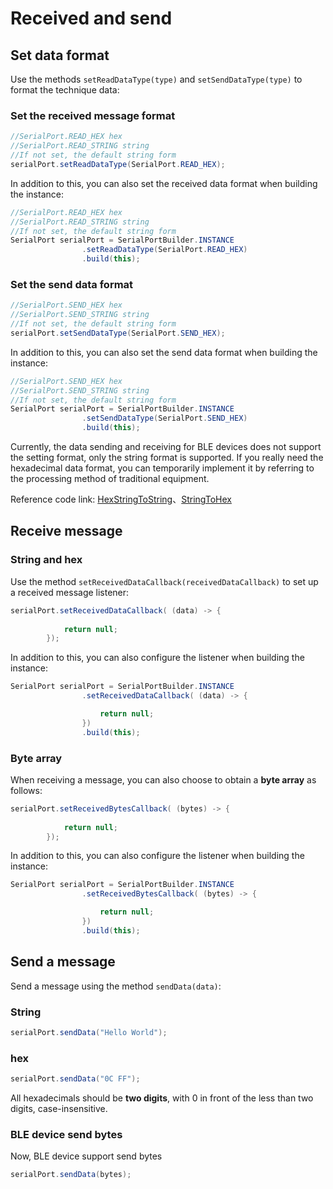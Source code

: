 # Received and send

## Set data format

Use the methods `setReadDataType(type)` and `setSendDataType(type)` to format the technique data:

### Set the received message format

```java
//SerialPort.READ_HEX hex
//SerialPort.READ_STRING string
//If not set, the default string form
serialPort.setReadDataType(SerialPort.READ_HEX);
```

In addition to this, you can also set the received data format when building the instance:

```java
//SerialPort.READ_HEX hex
//SerialPort.READ_STRING string
//If not set, the default string form
SerialPort serialPort = SerialPortBuilder.INSTANCE
                .setReadDataType(SerialPort.READ_HEX)
                .build(this);
```

### Set the send data format

```java
//SerialPort.SEND_HEX hex
//SerialPort.SEND_STRING string
//If not set, the default string form
serialPort.setSendDataType(SerialPort.SEND_HEX);
```

In addition to this, you can also set the send data format when building the instance:

```java
//SerialPort.SEND_HEX hex
//SerialPort.SEND_STRING string
//If not set, the default string form
SerialPort serialPort = SerialPortBuilder.INSTANCE
                .setSendDataType(SerialPort.SEND_HEX)
                .build(this);
```

Currently, the data sending and receiving for BLE devices does not support the setting format, only the string format is supported. If you really need the hexadecimal data format, you can temporarily implement it by referring to the processing method of traditional equipment.

Reference code link: [HexStringToString](https://gitee.com/Shanya/SerialPortSample/blob/master/serialport/src/main/java/world/shanya/serialport/tools/SerialPortToolsByKotlin.kt#L112)、[StringToHex](https://gitee.com/Shanya/SerialPortSample/blob/master/serialport/src/main/java/world/shanya/serialport/tools/SerialPortToolsByKotlin.kt#L199)

## Receive message

### String and hex

Use the method `setReceivedDataCallback(receivedDataCallback)` to set up a received message listener:

```java
serialPort.setReceivedDataCallback( (data) -> {
            
            return null;
        });
```

In addition to this, you can also configure the listener when building the instance:

```java
SerialPort serialPort = SerialPortBuilder.INSTANCE
                .setReceivedDataCallback( (data) -> {

                    return null;
                })
                .build(this);
```

### Byte array

When receiving a message, you can also choose to obtain a **byte array** as follows:

```java
serialPort.setReceivedBytesCallback( (bytes) -> {
            
            return null;
        });
```

In addition to this, you can also configure the listener when building the instance:

```java
SerialPort serialPort = SerialPortBuilder.INSTANCE
                .setReceivedBytesCallback( (bytes) -> {

                    return null;
                })
                .build(this);
```

## Send a message

Send a message using the method `sendData(data)`:

### String

```java
serialPort.sendData("Hello World");
```

### hex

```java
serialPort.sendData("0C FF");
```

All hexadecimals should be **two digits**, with 0 in front of the less than two digits, case-insensitive.

### BLE device send bytes

Now, BLE device support send bytes

```java
serialPort.sendData(bytes);
```
